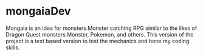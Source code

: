 # mongaiaDev

Mongaia is an idea for monsters.Monster catching RPG similar to the likes of Dragon Quest monsters.Monster, Pokemon, and others. This version of the project is a text based version to test the mechanics and hone my coding skills.

